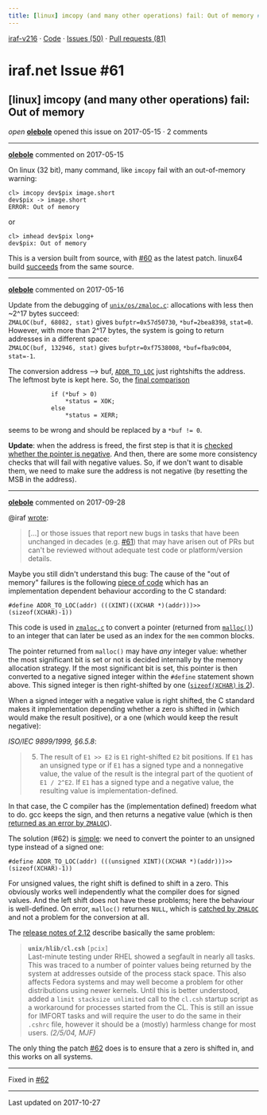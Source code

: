 ```yaml
---
title: [linux] imcopy (and many other operations) fail: Out of memory #61
---
```


[iraf-v216](/iraf-v216) · [Code](https://github.com/iraf-community/iraf/tree/iraf-v216) · [Issues (50)](/iraf-v216/issues) · [Pull requests (81)](/iraf-v216/issues/pulls)

# iraf.net Issue #61
## [linux] imcopy (and many other operations) fail: Out of memory
*open* **[olebole](https://github.com/olebole)** opened this issue on 2017-05-15 · 2 comments

- - - -

**[olebole](https://github.com/olebole)** commented on 2017-05-15

On linux (32 bit), many command, like `imcopy` fail with an out-of-memory warning:  
```  
cl> imcopy dev$pix image.short  
dev$pix -> image.short  
ERROR: Out of memory  
```  
or  
```  
cl> imhead dev$pix long+  
dev$pix: Out of memory  
```  
This is a version built from source, with [#60](https://iraf-community.github.io/iraf-v216/issues/60) as the latest patch. linux64 build [succeeds](https://travis-ci.org/olebole/iraf-v216/jobs/232477413) from the same source.
- - - -

**[olebole](https://github.com/olebole)** commented on 2017-05-16

Update from the debugging of [`unix/os/zmaloc.c`](https://github.com/iraf-community/iraf/blob/9590f45760a4791f3305407fb51c87f1282b32be/unix/os/zmaloc.c): allocations with less then ~2^17 bytes succeed:  
`ZMALOC(buf, 68082, stat)` gives `bufptr=0x57d50730`, `*buf=2bea8398`, `stat=0`.  
However, with more than 2^17 bytes, the system is going to return addresses in a different space:  
`ZMALOC(buf, 132946, stat)` gives `bufptr=0xf7538008`, `*buf=fba9c004`, `stat=-1`.  
  
The conversion address --> buf, [`ADDR_TO_LOC`](https://github.com/iraf-community/iraf/blob/9590f45760a4791f3305407fb51c87f1282b32be/unix/hlib/libc/kernel.h#L51) just rightshifts the address. The leftmost byte is kept here. So, the [final comparison](https://github.com/iraf-community/iraf/blob/9590f45760a4791f3305407fb51c87f1282b32be/unix/os/zmaloc.c#L30-L33)  
```  
            if (*buf > 0)  
                *status = XOK;  
            else  
                *status = XERR;  
```  
seems to be wrong and should be replaced by a `*buf != 0`.  
  
__Update__: when the address is freed, the first step is that it is [checked whether the pointer is negative](https://github.com/iraf-community/iraf/blob/9590f45760a4791f3305407fb51c87f1282b32be/sys/nmemio/mfree.x#L29). And then, there are some more consistency checks that will fail with negative values. So, if we don't want to disable them, we need to make sure the address is not negative (by resetting the MSB in the address).
- - - -

**[olebole](https://github.com/olebole)** commented on 2017-09-28

@iraf [wrote](https://iraf.net/forum/viewtopic.php?showtopic=1469680#1469716):
> [...] or those issues that report new bugs in tasks that have been unchanged in decades (e.g. [#61](https://iraf-community.github.io/iraf-v216/issues/61)) that may have arisen out of PRs but can't be reviewed without adequate test code or platform/version details.  
  
Maybe you still didn't understand this bug: The cause of the "out of memory" failures is the following [piece of code](https://github.com/iraf-community/iraf/blob/master/unix/hlib/libc/kernel.h#L51) which has an implementation dependent behaviour according to the C standard:  
```  
#define	ADDR_TO_LOC(addr) (((XINT)((XCHAR *)(addr)))>>(sizeof(XCHAR)-1))  
```  
This code is used in [`zmaloc.c`](https://github.com/iraf-community/iraf/blob/9590f45760a4791f3305407fb51c87f1282b32be/unix/os/zmaloc.c#L29) to convert a pointer (returned from [`malloc()`](http://manpages.org/malloc/3))  to an integer that can later be used as an index for the `mem` common blocks.  
  
The pointer returned from `malloc()` may have _any_ integer value: whether the most significant bit is set or not is decided internally by the memory allocation strategy. If the most significant bit is set, this pointer is then converted to a negative signed integer within the `#define` statement shown above. This signed integer is then right-shifted by one ([`sizeof(XCHAR)` is 2](https://github.com/iraf-community/iraf/blob/9590f45760a4791f3305407fb51c87f1282b32be/unix/hlib/libc/spp.h#L77)).  
  
When a signed integer with a negative value is right shifted, the C standard makes it implementation depending whether a zero is shifted in (which would make the result positive), or a one (which would keep the result negative):  
  
_ISO/IEC 9899/1999, §6.5.8_:  
> 5. The result of `E1 >> E2` is `E1` right-shifted `E2` bit positions. If `E1` has an unsigned type or if `E1` has a signed type and a nonnegative value, the value of the result is the integral part of the quotient of `E1 / 2^E2`. If `E1` has a signed type and a negative value, the resulting value is implementation-defined.  
  
In that case, the C compiler has the (implementation defined) freedom what to do. gcc keeps the sign, and then returns a negative value (which is then [returned as an error by `ZMALOC`](https://github.com/iraf-community/iraf/blob/9590f45760a4791f3305407fb51c87f1282b32be/unix/os/zmaloc.c#L33)).  
  
The solution (#62) is [simple](https://github.com/iraf-community/iraf/pull/62/files#diff-2745ad678809be0d82cb725b88a6df2f): we need to convert the pointer to an unsigned type instead of a signed one:  
```  
#define	ADDR_TO_LOC(addr) (((unsigned XINT)((XCHAR *)(addr)))>>(sizeof(XCHAR)-1))  
```  
For unsigned values, the right shift is defined to shift in a zero. This obviously works well independently what the compiler does for signed values. And the left shift does not have these problems; here the behaviour is well-defined. On error, `malloc()` returnes `NULL`, which is [catched by `ZMALOC`](https://github.com/iraf-community/iraf/blob/9590f45760a4791f3305407fb51c87f1282b32be/unix/os/zmaloc.c#L35) and not a problem for the conversion at all.  
  
The [release notes of 2.12](https://github.com/iraf-community/iraf/blob/9590f45760a4791f3305407fb51c87f1282b32be/doc/notes.v212#L1065-L1075) describe basically the same problem:  
  
>  __`unix/hlib/cl.csh`__ `[pcix]`  
> Last-minute testing under RHEL showed a segfault in nearly all tasks.  This was traced to a number of pointer values being returned by the system at addresses outside of the process stack space. This also affects Fedora systems and may well become a problem for other distributions using newer kernels.  Until this is better understood, added a `limit stacksize unlimited` call to the `cl.csh` startup script as a workaround for processes started from the CL. This is still an issue for IMFORT tasks and will require the user to do the same in their `.cshrc` file, however it should be a (mostly) harmless change for most users.  _(2/5/04, MJF)_  
  
The only thing the patch [#62](https://iraf-community.github.io/iraf-v216/issues/62) does is to ensure that a zero is shifted in, and this works on all systems.

- - - -

Fixed in [#62](https://iraf-community.github.io/iraf-v216/issues/62)

- - - -

Last updated on 2017-10-27
